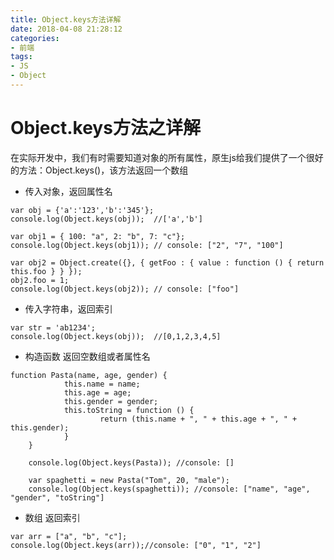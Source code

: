 ```yaml
---
title: Object.keys方法详解
date: 2018-04-08 21:28:12
categories:
- 前端
tags:
- JS
- Object
---
```


# Object.keys方法之详解
在实际开发中，我们有时需要知道对象的所有属性，原生js给我们提供了一个很好的方法：Object.keys()，该方法返回一个数组
- 传入对象，返回属性名

<!--more-->

```
var obj = {'a':'123','b':'345'};
console.log(Object.keys(obj));  //['a','b']

var obj1 = { 100: "a", 2: "b", 7: "c"};
console.log(Object.keys(obj1)); // console: ["2", "7", "100"]

var obj2 = Object.create({}, { getFoo : { value : function () { return this.foo } } });
obj2.foo = 1;
console.log(Object.keys(obj2)); // console: ["foo"]
```
- 传入字符串，返回索引

```
var str = 'ab1234';
console.log(Object.keys(obj));  //[0,1,2,3,4,5]
```
- 构造函数 返回空数组或者属性名

```
function Pasta(name, age, gender) {
            this.name = name;
            this.age = age;
            this.gender = gender;
            this.toString = function () {
                    return (this.name + ", " + this.age + ", " + this.gender);
            }
    }

    console.log(Object.keys(Pasta)); //console: []

    var spaghetti = new Pasta("Tom", 20, "male");
    console.log(Object.keys(spaghetti)); //console: ["name", "age", "gender", "toString"]
```


- 数组 返回索引

```
var arr = ["a", "b", "c"];
console.log(Object.keys(arr));//console: ["0", "1", "2"]
```



